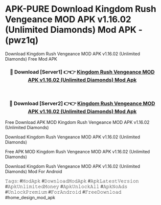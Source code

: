 # APK-PURE Download Kingdom Rush Vengeance MOD APK v1.16.02 (Unlimited Diamonds) Mod APK - (pwz1q)
Download Kingdom Rush Vengeance MOD APK v1.16.02 (Unlimited Diamonds) Free Mod APK

<div align="center">
<h3>🔴 Download [Server1] 👉👉 <a href="https://apk-comot.site?title=Kingdom_Rush_Vengeance_MOD_APK_v1.16.02_(Unlimited_Diamonds)">Kingdom Rush Vengeance MOD APK v1.16.02 (Unlimited Diamonds) Mod Apk</a></h3><br>

<h3>🔴 Download [Server2] 👉👉 <a href="https://apk-comot.site?title=Kingdom_Rush_Vengeance_MOD_APK_v1.16.02_(Unlimited_Diamonds)">Kingdom Rush Vengeance MOD APK v1.16.02 (Unlimited Diamonds) Mod Apk</a></h3>
</div>


Free Download APK MOD Kingdom Rush Vengeance MOD APK v1.16.02 (Unlimited Diamonds)

Download Kingdom Rush Vengeance MOD APK v1.16.02 (Unlimited Diamonds) 

Free APK MOD Kingdom Rush Vengeance MOD APK v1.16.02 (Unlimited Diamonds) 

Download Kingdom Rush Vengeance MOD APK v1.16.02 (Unlimited Diamonds) Mod For Android

𝚃𝚊𝚐𝚜: #𝙼𝚘𝚍𝙰𝚙𝚔 #𝙳𝚘𝚠𝚗𝚕𝚘𝚊𝚍𝙼𝚘𝚍𝙰𝚙𝚔 #𝙰𝚙𝚔𝙻𝚊𝚝𝚎𝚜𝚝𝚅𝚎𝚛𝚜𝚒𝚘𝚗 #𝙰𝚙𝚔𝚄𝚗𝚕𝚒𝚖𝚒𝚝𝚎𝚍𝙼𝚘𝚗𝚎𝚢 #𝙰𝚙𝚔𝚄𝚗𝚕𝚘𝚌𝚔𝙰𝚕𝚕 #𝙰𝚙𝚔𝙽𝚘𝙰𝚍𝚜 #𝚄𝚗𝚕𝚘𝚌𝚔𝙿𝚛𝚎𝚖𝚒𝚞𝚖 #𝙵𝚘𝚛𝙰𝚗𝚍𝚛𝚘𝚒𝚍 #𝙵𝚛𝚎𝚎𝙳𝚘𝚠𝚗𝚕𝚘𝚊𝚍 #home_design_mod_apk